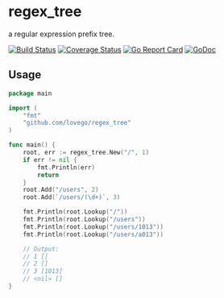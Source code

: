 # regex\_tree
a regular expression prefix tree.

[![Build Status](https://travis-ci.org/lovego/regex_tree.svg?branch=master)](https://travis-ci.org/lovego/regex_tree)
[![Coverage Status](https://img.shields.io/coveralls/github/lovego/regex_tree/master.svg)](https://coveralls.io/github/lovego/regex_tree?branch=master)
[![Go Report Card](https://goreportcard.com/badge/github.com/lovego/regex_tree?1)](https://goreportcard.com/report/github.com/lovego/regex_tree)
[![GoDoc](https://godoc.org/github.com/lovego/regex_tree?status.svg)](https://godoc.org/github.com/lovego/regex_tree)

## Usage
```go
package main

import (
	"fmt"
	"github.com/lovego/regex_tree"
)

func main() {
	root, err := regex_tree.New("/", 1)
	if err != nil {
		fmt.Println(err)
		return
	}
	root.Add("/users", 2)
	root.Add(`/users/(\d+)`, 3)

	fmt.Println(root.Lookup("/"))
	fmt.Println(root.Lookup("/users"))
	fmt.Println(root.Lookup("/users/1013"))
	fmt.Println(root.Lookup("/users/a013"))

	// Output:
	// 1 []
	// 2 []
	// 3 [1013]
	// <nil> []
}
```
